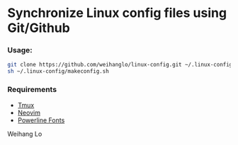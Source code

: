 # Synchronize Linux config files using Git/Github

### Usage:

```bash
git clone https://github.com/weihanglo/linux-config.git ~/.linux-config
sh ~/.linux-config/makeconfig.sh
```


### Requirements
- [Tmux][tmux]
- [Neovim][neovim]
- [Powerline Fonts][powerline-fonts]

[tmux]: https://tmux.github.io
[neovim]: https://neovim.io
[powerline-fonts]: https://github.com/powerline/fonts

Weihang Lo
